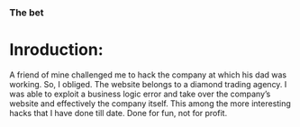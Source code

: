 ### The bet

# Inroduction:

A friend of mine challenged me to hack the company at which his dad was working. So, I obliged. 
The website belongs to a diamond trading agency. I was able to exploit a business logic error and take over the company’s website and effectively the company itself.
This among the more interesting hacks that I have done till date. Done for fun, not for profit.
